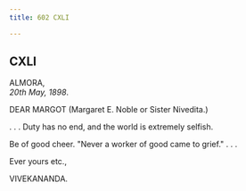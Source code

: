 ```yaml
---
title: 602 CXLI

---
```

  

  


## CXLI

ALMORA,  
*20th May, 1898*.

DEAR MARGOT (Margaret E. Noble or Sister Nivedita.)

. . . Duty has no end, and the world is extremely selfish.

Be of good cheer. "Never a worker of good came to grief." . . . 

Ever yours etc.,

VIVEKANANDA.